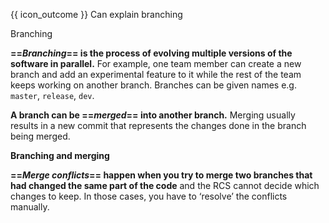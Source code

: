 <span id="prereqs"></span>

<span id="outcomes">{{ icon_outcome }} Can explain branching</span>

<span id="title">Branching</span>

<div id="body">

**==_Branching_== is the process of evolving multiple versions of the software in parallel.** For example, one team member can create a new branch and add an experimental feature to it while the rest of the team keeps working on another branch. Branches can be given names e.g. `master`, `release`, `dev`.

**A branch can be ==_merged_== into another branch.** Merging usually results in a new commit that represents the changes done in the branch being merged.

<pic src="{{baseUrl}}/revisionControl/branching/images/diagram.png" height="180">
  <strong>Branching and merging</strong>
</pic>

**==_Merge conflicts_== happen when you try to merge two branches that had changed the same part of the code** and the <trigger for="pop:rcs">RCS</trigger> cannot decide which changes to keep. In those cases, you have to ‘resolve’ the conflicts manually.

</div>

<div id="extras">

<include src="exercises.md" />

</div>
